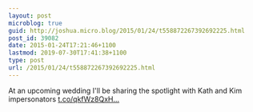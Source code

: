 ```yaml
---
layout: post
microblog: true
guid: http://joshua.micro.blog/2015/01/24/t558872267392692225.html
post_id: 39082
date: 2015-01-24T17:21:46+1100
lastmod: 2019-07-30T17:41:38+1100
type: post
url: /2015/01/24/t558872267392692225.html
---
```

At an upcoming wedding I'll be sharing the spotlight with Kath and Kim impersonators [t.co/qkfWz8QxH...](http://t.co/qkfWz8QxHo)
